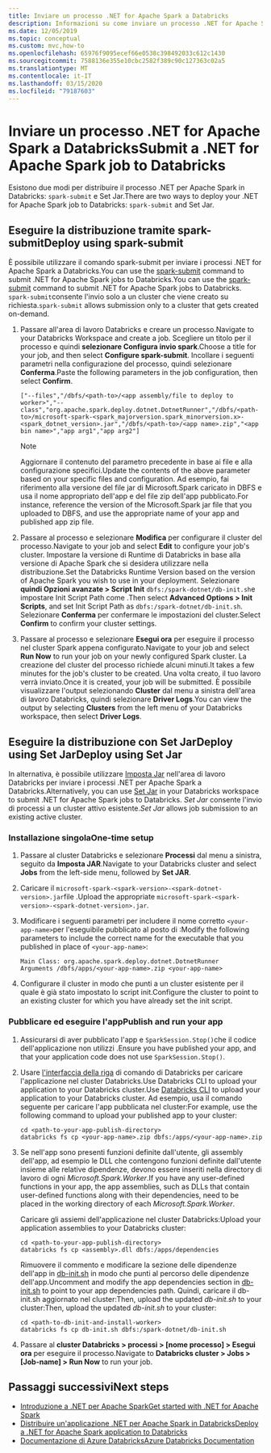 ```yaml
---
title: Inviare un processo .NET for Apache Spark a Databricks
description: Informazioni su come inviare un processo .NET for Apache Spark a Databricks usando spark-submit e Set Jar.
ms.date: 12/05/2019
ms.topic: conceptual
ms.custom: mvc,how-to
ms.openlocfilehash: 65976f9095ecef66e0538c398492033c612c1430
ms.sourcegitcommit: 7588136e355e10cbc2582f389c90c127363c02a5
ms.translationtype: MT
ms.contentlocale: it-IT
ms.lasthandoff: 03/15/2020
ms.locfileid: "79187603"
---
```

# <a name="submit-a-net-for-apache-spark-job-to-databricks"></a><span data-ttu-id="6c6a4-103">Inviare un processo .NET for Apache Spark a Databricks</span><span class="sxs-lookup"><span data-stu-id="6c6a4-103">Submit a .NET for Apache Spark job to Databricks</span></span>

<span data-ttu-id="6c6a4-104">Esistono due modi per distribuire il processo .NET per Apache Spark in Databricks: `spark-submit` e Set Jar.</span><span class="sxs-lookup"><span data-stu-id="6c6a4-104">There are two ways to deploy your .NET for Apache Spark job to Databricks: `spark-submit` and Set Jar.</span></span>

## <a name="deploy-using-spark-submit"></a><span data-ttu-id="6c6a4-105">Eseguire la distribuzione tramite spark-submit</span><span class="sxs-lookup"><span data-stu-id="6c6a4-105">Deploy using spark-submit</span></span>

<span data-ttu-id="6c6a4-106">È possibile utilizzare il comando spark-submit per inviare i processi .NET for Apache Spark a Databricks.You can use the [spark-submit](https://spark.apache.org/docs/latest/submitting-applications.html) command to submit .NET for Apache Spark jobs to Databricks.</span><span class="sxs-lookup"><span data-stu-id="6c6a4-106">You can use the [spark-submit](https://spark.apache.org/docs/latest/submitting-applications.html) command to submit .NET for Apache Spark jobs to Databricks.</span></span> <span data-ttu-id="6c6a4-107">`spark-submit`consente l'invio solo a un cluster che viene creato su richiesta.</span><span class="sxs-lookup"><span data-stu-id="6c6a4-107">`spark-submit` allows submission only to a cluster that gets created on-demand.</span></span>

1. <span data-ttu-id="6c6a4-108">Passare all'area di lavoro Databricks e creare un processo.</span><span class="sxs-lookup"><span data-stu-id="6c6a4-108">Navigate to your Databricks Workspace and create a job.</span></span> <span data-ttu-id="6c6a4-109">Scegliere un titolo per il processo e quindi **selezionare Configura invio spark**.</span><span class="sxs-lookup"><span data-stu-id="6c6a4-109">Choose a title for your job, and then select **Configure spark-submit**.</span></span> <span data-ttu-id="6c6a4-110">Incollare i seguenti parametri nella configurazione del processo, quindi selezionare **Conferma**.</span><span class="sxs-lookup"><span data-stu-id="6c6a4-110">Paste the following parameters in the job configuration, then select **Confirm**.</span></span>

    ```
    ["--files","/dbfs/<path-to>/<app assembly/file to deploy to worker>","--class","org.apache.spark.deploy.dotnet.DotnetRunner","/dbfs/<path-to>/microsoft-spark-<spark_majorversion.spark_minorversion.x>-<spark_dotnet_version>.jar","/dbfs/<path-to>/<app name>.zip","<app bin name>","app arg1","app arg2"]
    ```

    > [!NOTE]
    > <span data-ttu-id="6c6a4-111">Aggiornare il contenuto del parametro precedente in base ai file e alla configurazione specifici.</span><span class="sxs-lookup"><span data-stu-id="6c6a4-111">Update the contents of the above parameter based on your specific files and configuration.</span></span> <span data-ttu-id="6c6a4-112">Ad esempio, fai riferimento alla versione del file jar di Microsoft.Spark caricato in DBFS e usa il nome appropriato dell'app e del file zip dell'app pubblicato.</span><span class="sxs-lookup"><span data-stu-id="6c6a4-112">For instance, reference the version of the Microsoft.Spark jar file that you uploaded to DBFS, and use the appropriate name of your app and published app zip file.</span></span>

2. <span data-ttu-id="6c6a4-113">Passare al processo e selezionare **Modifica** per configurare il cluster del processo.</span><span class="sxs-lookup"><span data-stu-id="6c6a4-113">Navigate to your job and select **Edit** to configure your job's cluster.</span></span> <span data-ttu-id="6c6a4-114">Impostare la versione di Runtime di Databricks in base alla versione di Apache Spark che si desidera utilizzare nella distribuzione.</span><span class="sxs-lookup"><span data-stu-id="6c6a4-114">Set the Databricks Runtime Version based on the version of Apache Spark you wish to use in your deployment.</span></span> <span data-ttu-id="6c6a4-115">Selezionare **quindi Opzioni avanzate > Script Init** `dbfs:/spark-dotnet/db-init.sh`e impostare Init Script Path come .</span><span class="sxs-lookup"><span data-stu-id="6c6a4-115">Then select **Advanced Options > Init Scripts**, and set Init Script Path as `dbfs:/spark-dotnet/db-init.sh`.</span></span> <span data-ttu-id="6c6a4-116">Selezionare **Conferma** per confermare le impostazioni del cluster.</span><span class="sxs-lookup"><span data-stu-id="6c6a4-116">Select **Confirm** to confirm your cluster settings.</span></span>

3. <span data-ttu-id="6c6a4-117">Passare al processo e selezionare **Esegui ora** per eseguire il processo nel cluster Spark appena configurato.</span><span class="sxs-lookup"><span data-stu-id="6c6a4-117">Navigate to your job and select **Run Now** to run your job on your newly configured Spark cluster.</span></span> <span data-ttu-id="6c6a4-118">La creazione del cluster del processo richiede alcuni minuti.</span><span class="sxs-lookup"><span data-stu-id="6c6a4-118">It takes a few minutes for the job's cluster to be created.</span></span> <span data-ttu-id="6c6a4-119">Una volta creato, il tuo lavoro verrà inviato.</span><span class="sxs-lookup"><span data-stu-id="6c6a4-119">Once it is created, your job will be submitted.</span></span> <span data-ttu-id="6c6a4-120">È possibile visualizzare l'output selezionando **Cluster** dal menu a sinistra dell'area di lavoro Databricks, quindi selezionare **Driver Logs**.</span><span class="sxs-lookup"><span data-stu-id="6c6a4-120">You can view the output by selecting **Clusters** from the left menu of your Databricks workspace, then select **Driver Logs**.</span></span>

## <a name="deploy-using-set-jar"></a><span data-ttu-id="6c6a4-121">Eseguire la distribuzione con Set JarDeploy using Set Jar</span><span class="sxs-lookup"><span data-stu-id="6c6a4-121">Deploy using Set Jar</span></span>

<span data-ttu-id="6c6a4-122">In alternativa, è possibile utilizzare [Imposta Jar](https://docs.microsoft.com/azure/databricks/jobs#--create-a-job) nell'area di lavoro Databricks per inviare i processi .NET per Apache Spark a Databricks.</span><span class="sxs-lookup"><span data-stu-id="6c6a4-122">Alternatively, you can use [Set Jar](https://docs.microsoft.com/azure/databricks/jobs#--create-a-job) in your Databricks workspace to submit .NET for Apache Spark jobs to Databricks.</span></span> <span data-ttu-id="6c6a4-123">*Set Jar* consente l'invio di processi a un cluster attivo esistente.</span><span class="sxs-lookup"><span data-stu-id="6c6a4-123">*Set Jar* allows job submission to an existing active cluster.</span></span>

### <a name="one-time-setup"></a><span data-ttu-id="6c6a4-124">Installazione singola</span><span class="sxs-lookup"><span data-stu-id="6c6a4-124">One-time setup</span></span>

1. <span data-ttu-id="6c6a4-125">Passare al cluster Databricks e selezionare **Processi** dal menu a sinistra, seguito da **Imposta JAR**.</span><span class="sxs-lookup"><span data-stu-id="6c6a4-125">Navigate to your Databricks cluster and select **Jobs** from the left-side menu, followed by **Set JAR**.</span></span>

2. <span data-ttu-id="6c6a4-126">Caricare il `microsoft-spark-<spark-version>-<spark-dotnet-version>.jar`file .</span><span class="sxs-lookup"><span data-stu-id="6c6a4-126">Upload the appropriate `microsoft-spark-<spark-version>-<spark-dotnet-version>.jar`.</span></span>

3. <span data-ttu-id="6c6a4-127">Modificare i seguenti parametri per includere il nome corretto `<your-app-name>`per l'eseguibile pubblicato al posto di :</span><span class="sxs-lookup"><span data-stu-id="6c6a4-127">Modify the following parameters to include the correct name for the executable that you published in place of `<your-app-name>`:</span></span>

    ```
    Main Class: org.apache.spark.deploy.dotnet.DotnetRunner
    Arguments /dbfs/apps/<your-app-name>.zip <your-app-name>
    ```

4. <span data-ttu-id="6c6a4-128">Configurare il cluster in modo che punti a un cluster esistente per il quale è già stato impostato lo script init.</span><span class="sxs-lookup"><span data-stu-id="6c6a4-128">Configure the cluster to point to an existing cluster for which you have already set the init script.</span></span>

### <a name="publish-and-run-your-app"></a><span data-ttu-id="6c6a4-129">Pubblicare ed eseguire l'app</span><span class="sxs-lookup"><span data-stu-id="6c6a4-129">Publish and run your app</span></span>

1. <span data-ttu-id="6c6a4-130">Assicurarsi di aver pubblicato l'app e `SparkSession.Stop()`che il codice dell'applicazione non utilizzi .</span><span class="sxs-lookup"><span data-stu-id="6c6a4-130">Ensure you have published your app, and that your application code does not use `SparkSession.Stop()`.</span></span>

2. <span data-ttu-id="6c6a4-131">Usare [l'interfaccia della riga](https://docs.microsoft.com/azure/databricks/dev-tools/databricks-cli) di comando di Databricks per caricare l'applicazione nel cluster Databricks.Use Databricks CLI to upload your application to your Databricks cluster.</span><span class="sxs-lookup"><span data-stu-id="6c6a4-131">Use [Databricks CLI](https://docs.microsoft.com/azure/databricks/dev-tools/databricks-cli) to upload your application to your Databricks cluster.</span></span> <span data-ttu-id="6c6a4-132">Ad esempio, usa il comando seguente per caricare l'app pubblicata nel cluster:</span><span class="sxs-lookup"><span data-stu-id="6c6a4-132">For example, use the following command to upload your published app to your cluster:</span></span>

    ```console
    cd <path-to-your-app-publish-directory>
    databricks fs cp <your-app-name>.zip dbfs:/apps/<your-app-name>.zip
    ```

3. <span data-ttu-id="6c6a4-133">Se nell'app sono presenti funzioni definite dall'utente, gli assembly dell'app, ad esempio le DLL che contengono funzioni definite dall'utente insieme alle relative dipendenze, devono essere inseriti nella directory di lavoro di ogni *Microsoft.Spark.Worker*.</span><span class="sxs-lookup"><span data-stu-id="6c6a4-133">If you have any user-defined functions in your app, the app assemblies, such as DLLs that contain user-defined functions along with their dependencies, need to be placed in the working directory of each *Microsoft.Spark.Worker*.</span></span>

    <span data-ttu-id="6c6a4-134">Caricare gli assiemi dell'applicazione nel cluster Databricks:</span><span class="sxs-lookup"><span data-stu-id="6c6a4-134">Upload your application assemblies to your Databricks cluster:</span></span>

    ```console
    cd <path-to-your-app-publish-directory>
    databricks fs cp <assembly>.dll dbfs:/apps/dependencies
    ```

    <span data-ttu-id="6c6a4-135">Rimuovere il commento e modificare la sezione delle dipendenze dell'app in [db-init.sh](https://github.com/dotnet/spark/blob/master/deployment/db-init.sh) in modo che punti al percorso delle dipendenze dell'app.</span><span class="sxs-lookup"><span data-stu-id="6c6a4-135">Uncomment and modify the app dependencies section in [db-init.sh](https://github.com/dotnet/spark/blob/master/deployment/db-init.sh) to point to your app dependencies path.</span></span> <span data-ttu-id="6c6a4-136">Quindi, caricare il db-init.sh aggiornato nel cluster:Then, upload the updated *db-init.sh* to your cluster:</span><span class="sxs-lookup"><span data-stu-id="6c6a4-136">Then, upload the updated *db-init.sh* to your cluster:</span></span>

    ```console
    cd <path-to-db-init-and-install-worker>
    databricks fs cp db-init.sh dbfs:/spark-dotnet/db-init.sh
    ```

4. <span data-ttu-id="6c6a4-137">Passare al **cluster Databricks > processi > [nome processo] > Esegui ora** per eseguire il processo.</span><span class="sxs-lookup"><span data-stu-id="6c6a4-137">Navigate to **Databricks cluster > Jobs > [Job-name] > Run Now** to run your job.</span></span>

## <a name="next-steps"></a><span data-ttu-id="6c6a4-138">Passaggi successivi</span><span class="sxs-lookup"><span data-stu-id="6c6a4-138">Next steps</span></span>

* [<span data-ttu-id="6c6a4-139">Introduzione a .NET per Apache Spark</span><span class="sxs-lookup"><span data-stu-id="6c6a4-139">Get started with .NET for Apache Spark</span></span>](../tutorials/get-started.md)
* [<span data-ttu-id="6c6a4-140">Distribuire un'applicazione .NET per Apache Spark in Databricks</span><span class="sxs-lookup"><span data-stu-id="6c6a4-140">Deploy a .NET for Apache Spark application to Databricks</span></span>](../tutorials/databricks-deployment.md)
* [<span data-ttu-id="6c6a4-141">Documentazione di Azure Databricks</span><span class="sxs-lookup"><span data-stu-id="6c6a4-141">Azure Databricks Documentation</span></span>](https://docs.microsoft.com/azure/azure-databricks/)
